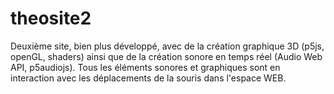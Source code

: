 # theosite2

Deuxième site, bien plus développé, avec de la création graphique 3D (p5js, openGL, shaders) ainsi que de la création sonore en temps réel (Audio Web API, p5audiojs). 
Tous les éléments sonores et graphiques sont en interaction avec les déplacements de la souris dans l'espace WEB.
